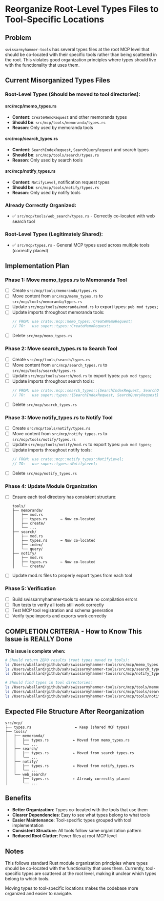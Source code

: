 # Reorganize Root-Level Types Files to Tool-Specific Locations

## Problem
`swissarmyhammer-tools` has several types files at the root MCP level that should be co-located with their specific tools rather than being scattered in the root. This violates good organization principles where types should live with the functionality that uses them.

## Current Misorganized Types Files

### **Root-Level Types (Should be moved to tool directories):**

#### **src/mcp/memo_types.rs** 
- **Content**: `CreateMemoRequest` and other memoranda types
- **Should be**: `src/mcp/tools/memoranda/types.rs`
- **Reason**: Only used by memoranda tools

#### **src/mcp/search_types.rs**
- **Content**: `SearchIndexRequest`, `SearchQueryRequest` and search types  
- **Should be**: `src/mcp/tools/search/types.rs`
- **Reason**: Only used by search tools

#### **src/mcp/notify_types.rs**
- **Content**: `NotifyLevel`, notification request types
- **Should be**: `src/mcp/tools/notify/types.rs` 
- **Reason**: Only used by notify tools

### **Already Correctly Organized:**
- ✅ `src/mcp/tools/web_search/types.rs` - Correctly co-located with web search tool

### **Root-Level Types (Legitimately Shared):**
- ✅ `src/mcp/types.rs` - General MCP types used across multiple tools (correctly placed)

## Implementation Plan

### Phase 1: Move memo_types.rs to Memoranda Tool
- [ ] Create `src/mcp/tools/memoranda/types.rs` 
- [ ] Move content from `src/mcp/memo_types.rs` to `src/mcp/tools/memoranda/types.rs`
- [ ] Update `src/mcp/tools/memoranda/mod.rs` to export types: `pub mod types;`
- [ ] Update imports throughout memoranda tools:
  ```rust
  // FROM: use crate::mcp::memo_types::CreateMemoRequest;
  // TO:   use super::types::CreateMemoRequest;
  ```
- [ ] Delete `src/mcp/memo_types.rs`

### Phase 2: Move search_types.rs to Search Tool  
- [ ] Create `src/mcp/tools/search/types.rs`
- [ ] Move content from `src/mcp/search_types.rs` to `src/mcp/tools/search/types.rs`
- [ ] Update `src/mcp/tools/search/mod.rs` to export types: `pub mod types;`
- [ ] Update imports throughout search tools:
  ```rust
  // FROM: use crate::mcp::search_types::{SearchIndexRequest, SearchQueryRequest};
  // TO:   use super::types::{SearchIndexRequest, SearchQueryRequest};
  ```
- [ ] Delete `src/mcp/search_types.rs`

### Phase 3: Move notify_types.rs to Notify Tool
- [ ] Create `src/mcp/tools/notify/types.rs`
- [ ] Move content from `src/mcp/notify_types.rs` to `src/mcp/tools/notify/types.rs` 
- [ ] Update `src/mcp/tools/notify/mod.rs` to export types: `pub mod types;`
- [ ] Update imports throughout notify tools:
  ```rust
  // FROM: use crate::mcp::notify_types::NotifyLevel;
  // TO:   use super::types::NotifyLevel;
  ```
- [ ] Delete `src/mcp/notify_types.rs`

### Phase 4: Update Module Organization
- [ ] Ensure each tool directory has consistent structure:
  ```
  tools/
  ├── memoranda/
  │   ├── mod.rs
  │   ├── types.rs      ← Now co-located
  │   ├── create/
  │   └── ...
  ├── search/
  │   ├── mod.rs  
  │   ├── types.rs      ← Now co-located
  │   ├── index/
  │   └── query/
  ├── notify/
  │   ├── mod.rs
  │   ├── types.rs      ← Now co-located
  │   └── create/
  ```
- [ ] Update mod.rs files to properly export types from each tool

### Phase 5: Verification
- [ ] Build swissarmyhammer-tools to ensure no compilation errors
- [ ] Run tests to verify all tools still work correctly
- [ ] Test MCP tool registration and schema generation
- [ ] Verify type imports and exports work correctly

## COMPLETION CRITERIA - How to Know This Issue is REALLY Done

**This issue is complete when:**

```bash
# Should return ZERO results (root types moved to tools):
ls /Users/wballard/github/sah/swissarmyhammer-tools/src/mcp/memo_types.rs 2>/dev/null && echo "NOT DONE"
ls /Users/wballard/github/sah/swissarmyhammer-tools/src/mcp/search_types.rs 2>/dev/null && echo "NOT DONE" 
ls /Users/wballard/github/sah/swissarmyhammer-tools/src/mcp/notify_types.rs 2>/dev/null && echo "NOT DONE"

# Should find types in tool directories:
ls /Users/wballard/github/sah/swissarmyhammer-tools/src/mcp/tools/memoranda/types.rs
ls /Users/wballard/github/sah/swissarmyhammer-tools/src/mcp/tools/search/types.rs
ls /Users/wballard/github/sah/swissarmyhammer-tools/src/mcp/tools/notify/types.rs
```

## Expected File Structure After Reorganization

```
src/mcp/
├── types.rs                    ← Keep (shared MCP types)
├── tools/
│   ├── memoranda/
│   │   ├── types.rs           ← Moved from memo_types.rs
│   │   └── ...
│   ├── search/
│   │   ├── types.rs           ← Moved from search_types.rs  
│   │   └── ...
│   ├── notify/
│   │   ├── types.rs           ← Moved from notify_types.rs
│   │   └── ...
│   └── web_search/
│       ├── types.rs           ← Already correctly placed
│       └── ...
```

## Benefits
- **Better Organization**: Types co-located with the tools that use them
- **Clearer Dependencies**: Easy to see what types belong to what tools
- **Easier Maintenance**: Tool-specific types grouped with tool implementation  
- **Consistent Structure**: All tools follow same organization pattern
- **Reduced Root Clutter**: Fewer files at root MCP level

## Notes
This follows standard Rust module organization principles where types should be co-located with the functionality that uses them. Currently, tool-specific types are scattered at the root level, making it unclear which types belong to which tools.

Moving types to tool-specific locations makes the codebase more organized and easier to navigate.